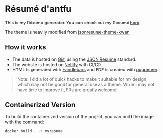 # Résumé d'antfu

This is my Résumé generator. You can check out my Résumé [here](https://moha.sabur.it/files/cv/).

The theme is heavily modified from [jsonresume-theme-kwan](https://github.com/icoloma/jsonresume-theme-kwan).

## How it works

- The data is hosted on [Gist](https://gist.github.com/) using the [JSON Resume](https://jsonresume.org/) standard.
- The website is hosted on [Netlify](http://netlify.com/) with CI/CD.
- HTML is generated with [Handlebars](https://handlebarsjs.com/) and PDF is created with [puppeteer](https://github.com/puppeteer/puppeteer/).

> Note: I did a lot of quick hacks to make it suitable for my design, which may not be good for general use as a theme. While I may not have time to improve it, PRs are greatly welcome!

## Containerized Version

To build the containerized version of the project, you can build the image with the command:
```bash
docker build . -t myresume
